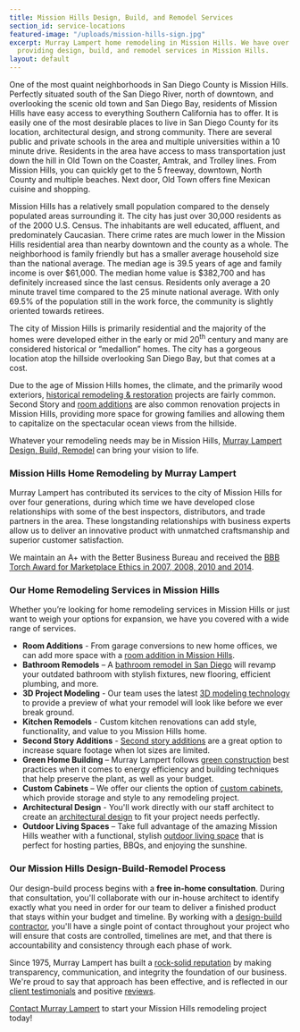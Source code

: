 ```yaml
---
title: Mission Hills Design, Build, and Remodel Services
section_id: service-locations
featured-image: "/uploads/mission-hills-sign.jpg"
excerpt: Murray Lampert home remodeling in Mission Hills. We have over 40 years experience
  providing design, build, and remodel services in Mission Hills.
layout: default
---
```


One of the most quaint neighborhoods in San Diego County is Mission Hills. Perfectly situated south of the San Diego River, north of downtown, and overlooking the scenic old town and San Diego Bay, residents of Mission Hills have easy access to everything Southern California has to offer. It is easily one of the most desirable places to live in San Diego County for its location, architectural design, and strong community. There are several public and private schools in the area and multiple universities within a 10 minute drive. Residents in the area have access to mass transportation just down the hill in Old Town on the Coaster, Amtrak, and Trolley lines. From Mission Hills, you can quickly get to the 5 freeway, downtown, North County and multiple beaches. Next door, Old Town offers fine Mexican cuisine and shopping.

Mission Hills has a relatively small population compared to the densely populated areas surrounding it. The city has just over 30,000 residents as of the 2000 U.S. Census. The inhabitants are well educated, affluent, and predominately Caucasian. There crime rates are much lower in the Mission Hills residential area than nearby downtown and the county as a whole. The neighborhood is family friendly but has a smaller average household size than the national average. The median age is 39.5 years of age and family income is over $61,000. The median home value is $382,700 and has definitely increased since the last census. Residents only average a 20 minute travel time compared to the 25 minute national average. With only 69.5% of the population still in the work force, the community is slightly oriented towards retirees.

The city of Mission Hills is primarily residential and the majority of the homes were developed either in the early or mid 20<sup>th</sup> century and many are considered historical or “medallion” homes. The city has a gorgeous location atop the hillside overlooking San Diego Bay, but that comes at a cost.

Due to the age of Mission Hills homes, the climate, and the primarily wood exteriors, [historical remodeling & restoration](/featured-projects/historical-home-remodel-mission-hills/) projects are fairly common. Second Story and [room additions](/room-additions-mission-hills) are also common renovation projects in Mission Hills, providing more space for growing families and allowing them to capitalize on the spectacular ocean views from the hillside.

Whatever your remodeling needs may be in Mission Hills, [Murray Lampert Design, Build, Remodel](/) can bring your vision to life.

### Mission Hills Home Remodeling by Murray Lampert

Murray Lampert has contributed its services to the city of Mission Hills for over four generations, during which time we have developed close relationships with some of the best inspectors, distributors, and trade partners in the area. These longstanding relationships with business experts allow us to deliver an innovative product with unmatched craftsmanship and superior customer satisfaction.

We maintain an A+ with the Better Business Bureau and received the [BBB Torch Award for Marketplace Ethics in 2007, 2008, 2010 and 2014](/another-better-business-bureau-torch-award).

### Our Home Remodeling Services in Mission Hills

Whether you’re looking for home remodeling services in Mission Hills or just want to weigh your options for expansion, we have you covered with a wide range of services.

- **Room Additions** - From garage conversions to new home offices, we can add more space with a [room addition in Mission Hills](/room-additions-mission-hills).
- **Bathroom Remodels** – A [bathroom remodel in San Diego](/san-diego-bathroom-remodeling-services) will revamp your outdated bathroom with stylish fixtures, new flooring, efficient plumbing, and more.
- **3D Project Modeling** - Our team uses the latest [3D modeling technology](/3d-architectural-rendering-services) to provide a preview of what your remodel will look like before we ever break ground.
- **Kitchen Remodels** - Custom kitchen renovations can add style, functionality, and value to you Mission Hills home.
- **Second Story Additions** - [Second story additions](/san-diego-second-story-addition) are a great option to increase square footage when lot sizes are limited.
- **Green Home Building** – Murray Lampert follows [green construction](/san-diego-green-home-construction) best practices when it comes to energy efficiency and building techniques that help preserve the plant, as well as your budget.
- **Custom Cabinets** – We offer our clients the option of [custom cabinets](/san-diego-custom-cabinet-construction-services), which provide storage and style to any remodeling project.
- **Architectural Design** - You'll work directly with our staff architect to create an [architectural design](/san-diego-architectural-design-services) to fit your project needs perfectly.
- **Outdoor Living Spaces** – Take full advantage of the amazing Mission Hills weather with a functional, stylish [outdoor living space](/san-diego-outdoor-living-space-design/) that is perfect for hosting parties, BBQs, and enjoying the sunshine.

### Our Mission Hills Design-Build-Remodel Process

Our design-build process begins with a **free in-home consultation**. During that consultation, you'll collaborate with our in-house architect to identify exactly what you need in order for our team to deliver a finished product that stays within your budget and timeline. By working with a [design-build contractor](/san-diego-design-build-contractors), you'll have a single point of contact throughout your project who will ensure that costs are controlled, timelines are met, and that there is accountability and consistency through each phase of work.

Since 1975, Murray Lampert has built a [rock-solid reputation](https://www.youtube.com/watch?v=oRPb3--nimI) by making transparency, communication, and integrity the foundation of our business. We're proud to say that approach has been effective, and is reflected in our [client testimonials](/testimonials) and positive [reviews](/reviews).

[Contact Murray Lampert](#quick-contact) to start your Mission Hills remodeling project today!
